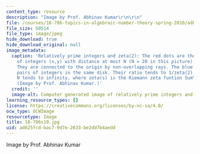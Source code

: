 ```yaml
---
content_type: resource
description: "Image by Prof. Abhinav Kumar\r\n\r\n"
file: /courses/18-786-topics-in-algebraic-number-theory-spring-2010/ad625fcdbac79d7e2633be2dd7b4aedd_18-786s10.jpg
file_size: 50514
file_type: image/jpeg
hide_download: true
hide_download_original: null
image_metadata:
  caption: 'Relatively prime integers and zeta(2): The red dots are the coprime pairs
    of integers (x,y) with distance at most N (N = 20 in this picture) from the origin.
    They are connected to the origin by non-overlapping rays. The blue dots are all
    pairs of integers in the same disk. Their ratio tends to 1/zeta(2) = 6/pi^2 as
    N tends to infinity, where zeta(s) is the Riemann zeta funtion Sum\_n (1/n^s).
    (Image by Prof. Abhinav Kumar.)'
  credit: ''
  image-alt: Computer generated image of relatively prime integers and zeta(2)
learning_resource_types: []
license: https://creativecommons.org/licenses/by-nc-sa/4.0/
ocw_type: OCWImage
resourcetype: Image
title: 18-786s10.jpg
uid: ad625fcd-bac7-9d7e-2633-be2dd7b4aedd
---
```

Image by Prof. Abhinav Kumar

